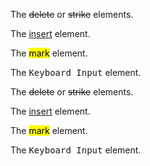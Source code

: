 <div class="au-body">
  <p>The <del>delete</del> or <s>strike</s> elements.</p>
  <p>The <ins>insert</ins> element.</p>
  <p>The <mark>mark</mark> element.</p>
  <p>The <kbd>Keyboard Input</kbd> element.</p>
</div>

<div class="au-body au-body--dark">
  <p>The <del>delete</del> or <s>strike</s> elements.</p>
  <p>The <ins>insert</ins> element.</p>
  <p>The <mark>mark</mark> element.</p>
  <p>The <kbd>Keyboard Input</kbd> element.</p>
</div>
